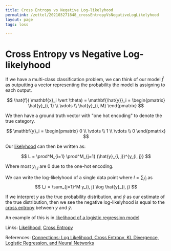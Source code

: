 ```yaml
---
title: Cross Entropy vs Negative Log-likelyhood
permalink: /zettel/202103271848_crossEntropyVsNegativeLogLikelyhood
layout: page
tags: loss

---
```

# Cross Entropy vs Negative Log-likelyhood

If we have a multi-class classification problem, we can think of our model $\hat{f}$ as outputting a vector
representing the probability the model is assigning to each output.

$$
\hat{f}( \mathbf{x}_i \vert \theta) = \mathbf{\hat{y}}_i = 
\begin{pmatrix}
\hat{y}_{i, 1} \\
\vdots \\
\hat{y}_{i, M}
\end{pmatrix}
$$

We then have a ground truth vector with "one hot encoding" to denote the true category.

$$
\mathbf{y}_i = 
\begin{pmatrix}
0 \\
\vdots \\
1 \\
\vdots \\
0
\end{pmatrix}
$$

Our [likelyhood](202101091603_probabilityLikelyhood) can then be written as:

$$
L = \prod^N_{i=1} \prod^M_{j=1} (\hat{y}_{i, j})^{y_{i, j}}
$$

Where most $y_{i,j}$ are $0$ due to the one-hot encoding.

We can write the log-likelyhood of a single data point where $l = \sum_i l_i$ as
$$
l_i = \sum_{j=1}^M y_{i, j} \log \hat{y}_{i, j}
$$

If we interpret $y$ as the true probability distribution, and $\hat{y}$ as our estimate of the true distribution, then we see the negative log-likelyhood 
is equal to the [cross entropy](202103271307_crossEntropy) between $y$ and $\hat{y}$.

An example of this is in [likelihood of a logistic regression model](202011221644_likelyhoodLogisticRegression)

Links: [Likelihood](202101091603_probabilityLikelyhood), [Cross Entropy](202103271307_crossEntropy) 

References: [Connections: Log Likelihood, Cross Entropy, KL Divergence, Logistic Regression, and Neural Networks](https://glassboxmedicine.com/2019/12/07/connections-log-likelihood-cross-entropy-kl-divergence-logistic-regression-and-neural-networks/)

